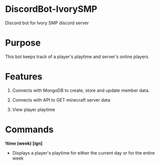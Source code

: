 # DiscordBot-IvorySMP
Discord bot for Ivory SMP discord server

# Purpose
This bot keeps track of a player's playtime and server's online players


# Features
1. Connects with MongoDB to create, store and update member data.

2. Connects with API to GET minecraft server data

3. View player playtime


# Commands
**!time (week) [ign]**
- Displays a player's playtime for either the current day or for the entire week

